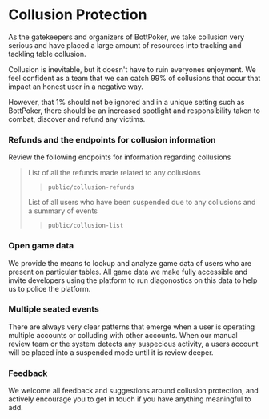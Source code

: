 # Collusion Protection
As the gatekeepers and organizers of BottPoker, we take collusion very serious and have placed a large amount of resources into tracking and tackling table collusion.

Collusion is inevitable, but it doesn't have to ruin everyones enjoyment. We feel confident as a team that we can catch 99% of collusions that occur that impact an honest user in a negative way.

However, that 1% should not be ignored and in a unique setting such as BottPoker, there should be an increased spotlight and responsibility taken to combat, discover and refund any victims.

### Refunds and the endpoints for collusion information
Review the following endpoints for information regarding collusions

> List of all the refunds made related to any collusions
>> `public/collusion-refunds`
>
> List of all users who have been suspended due to any collusions and a summary of events
>> `public/collusion-list`


### Open game data
We provide the means to lookup and analyze game data of users who are present on particular tables. All game data we make fully accessible and invite developers using the platform to run diagonostics on this data to help us to police the platform.

### Multiple seated events
There are always very clear patterns that emerge when a user is operating multiple accounts or colluding with other accounts. When our manual review team or the system detects any suspecious activity, a users account will be placed into a suspended mode until it is review deeper.

### Feedback
We welcome all feedback and suggestions around collusion protection, and actively encourage you to get in touch if you have anything meaningful to add.